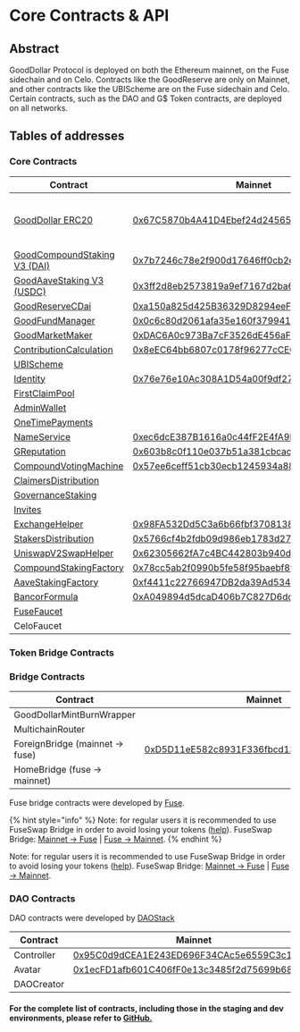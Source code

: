 # Core Contracts & API

## Abstract

GoodDollar Protocol is deployed on both the Ethereum mainnet, on the Fuse sidechain and on Celo. Contracts like the GoodReserve are only on Mainnet, and other contracts like the UBIScheme are on the Fuse sidechain and Celo. Certain contracts, such as the DAO and G$ Token contracts, are deployed on all networks.

## Tables of addresses

### Core Contracts

| Contract                                                                                               | Mainnet                                                                                                               | Fuse                                                                                                                                   | Celo                                                                                                                               | Source code                                                                                                                                                                                                                                                                       |
| ------------------------------------------------------------------------------------------------------ | --------------------------------------------------------------------------------------------------------------------- | -------------------------------------------------------------------------------------------------------------------------------------- | ---------------------------------------------------------------------------------------------------------------------------------- | --------------------------------------------------------------------------------------------------------------------------------------------------------------------------------------------------------------------------------------------------------------------------------- |
| [GoodDollar ERC20](../../protocol-v2/core-contracts-and-api/gooddollar.md)                             | [0x67C5870b4A41D4Ebef24d2456547A03F1f3e094B](https://etherscan.io/address/0x67C5870b4A41D4Ebef24d2456547A03F1f3e094B) | [0x495d133B938596C9984d462F007B676bDc57eCEC](https://explorer.fuse.io/address/0x495d133B938596C9984d462F007B676bDc57eCEC/transactions) | [0x62B8B11039FcfE5aB0C56E502b1C372A3d2a9c7A](https://explorer.celo.org/mainnet/address/0x62B8B11039FcfE5aB0C56E502b1C372A3d2a9c7A) | <p><a href="https://github.com/GoodDollar/GoodContracts/blob/master/contracts/token/GoodDollar.sol">GoodDollar.sol</a><br><a href="https://github.com/GoodDollar/GoodProtocol/blob/master/contracts/token/superfluid/SuperGoodDollar.sol">SuperGoodDollar.sol (celo only)</a></p> |
| [GoodCompoundStaking V3 (DAI)](../../protocol-v2/core-contracts-and-api/goodcompoundstaking-v2-dai.md) | [0x7b7246c78e2f900d17646ff0cb2ec47d6ba10754](https://etherscan.io/address/0x7b7246c78e2f900d17646ff0cb2ec47d6ba10754) |                                                                                                                                        |                                                                                                                                    | [GoodCompoundStakingV2.sol](https://github.com/GoodDollar/GoodProtocol/blob/master/contracts/staking/compound/GoodCompoundStakingV2.sol)                                                                                                                                          |
| [GoodAaveStaking V3 (USDC)](../../protocol-v2/core-contracts-and-api/goodaavestaking-v2-usdc.md)       | [0x3ff2d8eb2573819a9ef7167d2ba6fd6d31b17f4f](https://etherscan.io/address/0x3ff2d8eb2573819a9ef7167d2ba6fd6d31b17f4f) |                                                                                                                                        |                                                                                                                                    | [GoodAaveStakingV2.sol](https://github.com/GoodDollar/GoodProtocol/blob/master/contracts/staking/aave/GoodAaveStakingV2.sol)                                                                                                                                                      |
| [GoodReserveCDai](../../protocol-v2/core-contracts-and-api/goodreservecdai.md)                         | [0xa150a825d425B36329D8294eeF8bD0fE68f8F6E0](https://etherscan.io/address/0xa150a825d425B36329D8294eeF8bD0fE68f8F6E0) |                                                                                                                                        |                                                                                                                                    | [GoodReserveCDai.sol](https://github.com/GoodDollar/GoodProtocol/blob/master/contracts/reserve/GoodReserveCDai.sol)                                                                                                                                                               |
| [GoodFundManager](../../protocol-v2/core-contracts-and-api/goodfundmanager.md)                         | [0x0c6c80d2061afa35e160f3799411d83bdeea0a5a](https://etherscan.io/address/0x0c6c80d2061afa35e160f3799411d83bdeea0a5a) |                                                                                                                                        |                                                                                                                                    | [GoodFundManager.sol](https://github.com/GoodDollar/GoodProtocol/blob/master/contracts/staking/GoodFundManager.sol)                                                                                                                                                               |
| [GoodMarketMaker](../../protocol-v2/core-contracts-and-api/goodmarketmaker.md)                         | [0xDAC6A0c973Ba7cF3526dE456aFfA43AB421f659F](https://etherscan.io/address/0xDAC6A0c973Ba7cF3526dE456aFfA43AB421f659F) |                                                                                                                                        |                                                                                                                                    | [GoodMarketMaker.sol](https://github.com/GoodDollar/GoodProtocol/blob/master/contracts/reserve/GoodMarketMaker.sol)                                                                                                                                                               |
| [ContributionCalculation](../../protocol-v2/core-contracts-and-api/contributioncalculation.md)         | [0x8eEC64bb6807c0178f96277cCE6a334B4e565E5C](https://etherscan.io/address/0x8eEC64bb6807c0178f96277cCE6a334B4e565E5C) |                                                                                                                                        |                                                                                                                                    | [ContributionCalculation.sol](https://github.com/GoodDollar/GoodContracts/blob/master/stakingModel/contracts/ContributionCalculation.sol)                                                                                                                                         |
| [UBIScheme](../../protocol-v2/core-contracts-and-api/ubischeme.md)                                     |                                                                                                                       | [0xd253A5203817225e9768C05E5996d642fb96bA86](https://explorer.fuse.io/address/0xd253A5203817225e9768C05E5996d642fb96bA86/transactions) | [0x43d72Ff17701B2DA814620735C39C620Ce0ea4A1](https://explorer.celo.org/mainnet/address/0x43d72Ff17701B2DA814620735C39C620Ce0ea4A1) | [UBIScheme.sol](https://github.com/GoodDollar/GoodProtocol/blob/master/contracts/ubi/UBIScheme.sol)                                                                                                                                                                               |
| [Identity](../../protocol-v2/core-contracts-and-api/identity.md)                                       | [0x76e76e10Ac308A1D54a00f9df27EdCE4801F288b](https://etherscan.io/address/0x76e76e10Ac308A1D54a00f9df27EdCE4801F288b) | [0xFa8d865A962ca8456dF331D78806152d3aC5B84F](https://explorer.fuse.io/address/0xFa8d865A962ca8456dF331D78806152d3aC5B84F/transactions) | [0xC361A6E67822a0EDc17D899227dd9FC50BD62F42](https://explorer.celo.org/mainnet/address/0xC361A6E67822a0EDc17D899227dd9FC50BD62F42) | [Identity.sol](https://github.com/GoodDollar/GoodProtocol/blob/master/contracts/identity/IdentityV2.sol)                                                                                                                                                                          |
| [FirstClaimPool](../../protocol-v2/core-contracts-and-api/firstclaimpool.md)                           |                                                                                                                       | [0x18BcdF79A724648bF34eb06701be81bD072A2384](https://explorer.fuse.io/address/0x18BcdF79A724648bF34eb06701be81bD072A2384/transactions) |                                                                                                                                    | [FirstClaimPool.sol](https://github.com/GoodDollar/GoodContracts/blob/master/stakingModel/contracts/FirstClaimPool.sol)                                                                                                                                                           |
| [AdminWallet](../../protocol-v2/core-contracts-and-api/adminwallet.md)                                 |                                                                                                                       | [0x9F75dAcB77419b87f568d417eBc84346e134144E](https://explorer.fuse.io/address/0x9F75dAcB77419b87f568d417eBc84346e134144E/transactions) |                                                                                                                                    | [AdminWallet.sol](https://github.com/GoodDollar/GoodContracts/blob/master/contracts/wallet/AdminWallet.sol)                                                                                                                                                                       |
| [OneTimePayments](../../protocol-v2/core-contracts-and-api/onetimepayments.md)                         |                                                                                                                       | [0xd9Aa86e0Ddb932bD78ab8c71C1B98F83cF610Bd4](https://explorer.fuse.io/address/0xd9Aa86e0Ddb932bD78ab8c71C1B98F83cF610Bd4/transactions) | [0xB27D247f5C2a61D2Cb6b6E67FEE51d839447e97d](https://celoscan.io/address/0xB27D247f5C2a61D2Cb6b6E67FEE51d839447e97d)               | [OneTimePayments.sol](https://github.com/GoodDollar/GoodContracts/blob/master/contracts/dao/schemes/OneTimePayments.sol)                                                                                                                                                          |
| [NameService](../../protocol-v2/core-contracts-and-api/nameservice.md)                                 | [0xec6dcE387B1616a0c44fF2E4fA9E90E53Cf14eb0](https://etherscan.io/address/0xec6dcE387B1616a0c44fF2E4fA9E90E53Cf14eb0) | [0xec6dcE387B1616a0c44fF2E4fA9E90E53Cf14eb0](https://explorer.fuse.io/address/0xec6dcE387B1616a0c44fF2E4fA9E90E53Cf14eb0/transactions) | [0x0F5dB7a64A6a64052693676CA898EC7F7A94FF4e](https://explorer.celo.org/mainnet/address/0x0F5dB7a64A6a64052693676CA898EC7F7A94FF4e) | [NameService.sol](https://github.com/GoodDollar/GoodProtocol/blob/master/contracts/utils/NameService.sol)                                                                                                                                                                         |
| [GReputation](../../protocol-v2/core-contracts-and-api/greputation.md)                                 | [0x603b8c0f110e037b51a381cbcacabb8d6c6e4543](https://etherscan.io/address/0x603b8c0f110e037b51a381cbcacabb8d6c6e4543) | [0x603B8C0F110E037b51A381CBCacAbb8d6c6E4543](https://explorer.fuse.io/address/0x603B8C0F110E037b51A381CBCacAbb8d6c6E4543/transactions) | [0xa9000Aa66903b5E26F88Fa8462739CdCF7956EA6](https://explorer.celo.org/mainnet/address/0xa9000Aa66903b5E26F88Fa8462739CdCF7956EA6) | [GReputation.sol](https://github.com/GoodDollar/GoodProtocol/blob/master/contracts/governance/GReputation.sol)                                                                                                                                                                    |
| [CompoundVotingMachine](../../protocol-v2/core-contracts-and-api/compoundvotingmachine.md)             | [0x57ee6ceff51cb30ecb1245934a882c500fbec1e9](https://etherscan.io/address/0x57ee6ceff51cb30ecb1245934a882c500fbec1e9) | [0x57Ee6Ceff51CB30Ecb1245934a882c500Fbec1e9](https://explorer.fuse.io/address/0x57Ee6Ceff51CB30Ecb1245934a882c500Fbec1e9/transactions) |                                                                                                                                    | [CompoundVotingMachine.sol](https://github.com/GoodDollar/GoodProtocol/blob/master/contracts/governance/CompoundVotingMachine.sol)                                                                                                                                                |
| [ClaimersDistribution](../../protocol-v2/core-contracts-and-api/claimersdistribution.md)               |                                                                                                                       | [0x1aE4929090258A9D5000D98Cfb8A27174d345834](https://explorer.fuse.io/address/0x1aE4929090258A9D5000D98Cfb8A27174d345834/transactions) |                                                                                                                                    | [ClaimersDistribution.sol](https://github.com/GoodDollar/GoodProtocol/blob/master/contracts/governance/ClaimersDistribution.sol)                                                                                                                                                  |
| [GovernanceStaking](../../protocol-v2/core-contracts-and-api/governancestaking.md)                     |                                                                                                                       | [0xB7C3e738224625289C573c54d402E9Be46205546](https://explorer.fuse.io/address/0xB7C3e738224625289C573c54d402E9Be46205546/transactions) |                                                                                                                                    | [GovarnanceStaking.sol](https://github.com/GoodDollar/GoodProtocol/blob/master/contracts/governance/GovernanceStaking.sol)                                                                                                                                                        |
| [Invites](../../protocol-v2/core-contracts-and-api/invites.md)                                         |                                                                                                                       | [0xCa2F09c3ccFD7aD5cB9276918Bd1868f2b922ea0](https://explorer.fuse.io/address/0xCa2F09c3ccFD7aD5cB9276918Bd1868f2b922ea0/transactions) | [0x36829D1Cda92FFF5782d5d48991620664FC857d3](https://celoscan.io/address/0x36829D1Cda92FFF5782d5d48991620664FC857d3)               | [InvitesV1.sol](https://github.com/GoodDollar/GoodProtocol/blob/master/contracts/invite/InvitesV1.sol)                                                                                                                                                                            |
| [ExchangeHelper](../../protocol-v2/core-contracts-and-api/exchangehelper.md)                           | [0x98FA532Dd5C3a6b66fbf370813803192DE4e0abd](https://etherscan.io/address/0x98FA532Dd5C3a6b66fbf370813803192DE4e0abd) |                                                                                                                                        |                                                                                                                                    | [ExchangeHelper.sol](https://github.com/GoodDollar/GoodProtocol/blob/master/contracts/reserve/ExchangeHelper.sol)                                                                                                                                                                 |
| [StakersDistribution](../../protocol-v2/core-contracts-and-api/stakersdistribution.md)                 | [0x5766cf4b2fdb09d986eb1783d276013c224e28c8](https://etherscan.io/address/0x5766cf4b2fdb09d986eb1783d276013c224e28c8) |                                                                                                                                        |                                                                                                                                    | [StakersDistribution.sol](https://github.com/GoodDollar/GoodProtocol/blob/master/contracts/governance/StakersDistribution.sol)                                                                                                                                                    |
| [UniswapV2SwapHelper](../../protocol-v2/core-contracts-and-api/uniswapv2swaphelper.md)                 | [0x62305662fA7c4BC442803b940d9192DbDC92D710](https://etherscan.io/address/0x62305662fA7c4BC442803b940d9192DbDC92D710) |                                                                                                                                        |                                                                                                                                    | [UniswapV2SwapHelper.sol](https://github.com/GoodDollar/GoodProtocol/blob/master/contracts/staking/UniswapV2SwapHelper.sol)                                                                                                                                                       |
| [CompoundStakingFactory](../../protocol-v2/core-contracts-and-api/compoundstakingfactory.md)           | [0x78cc5ab2f0990b5fe58f95baebf8f37879534aeb](https://etherscan.io/address/0x78cc5ab2f0990b5fe58f95baebf8f37879534aeb) |                                                                                                                                        |                                                                                                                                    | [CompoundStakingFactory.sol](https://github.com/GoodDollar/GoodProtocol/blob/master/contracts/staking/compound/CompoundStakingFactory.sol)                                                                                                                                        |
| [AaveStakingFactory](../../protocol-v2/core-contracts-and-api/aavestakingfactory.md)                   | [0xf4411c22766947DB2da39Ad534A040b770B51153](https://etherscan.io/address/0xf4411c22766947DB2da39Ad534A040b770B51153) |                                                                                                                                        |                                                                                                                                    | [AaveStakingFactory.sol](https://github.com/GoodDollar/GoodProtocol/blob/master/contracts/staking/aave/AaveStakingFactory.sol)                                                                                                                                                    |
| [BancorFormula](broken-reference)                                                                      | [0xA049894d5dcaD406b7C827D6dc6A0B58CA4AE73a](https://etherscan.io/address/0xA049894d5dcaD406b7C827D6dc6A0B58CA4AE73a) |                                                                                                                                        |                                                                                                                                    | [BancorFormula.sol](https://github.com/GoodDollar/GoodProtocol/blob/master/contracts/utils/BancorFormula.sol)                                                                                                                                                                     |
| [FuseFaucet](../../protocol-v2/core-contracts-and-api/fusefaucet.md)                                   |                                                                                                                       | [0x01ab5966C1d742Ae0CFF7f14cC0F4D85156e83d9](https://explorer.fuse.io/address/0x01ab5966C1d742Ae0CFF7f14cC0F4D85156e83d9/transactions) |                                                                                                                                    | [FuseFaucet.sol](https://github.com/GoodDollar/GoodProtocol/blob/master/contracts/fuseFaucet/FuseFaucet.sol)                                                                                                                                                                      |
| CeloFaucet                                                                                             |                                                                                                                       |                                                                                                                                        | [0x4F93Fa058b03953C851eFaA2e4FC5C34afDFAb84](https://celoscan.io/address/0x4F93Fa058b03953C851eFaA2e4FC5C34afDFAb84)               |                                                                                                                                                                                                                                                                                   |

### Token Bridge Contracts

### Bridge Contracts

| Contract                        | Mainnet                                                                                                               | Fuse                                                                                                                      | Celo                                                                                                                               | Source code                                                                                                                                                                       |
| ------------------------------- | --------------------------------------------------------------------------------------------------------------------- | ------------------------------------------------------------------------------------------------------------------------- | ---------------------------------------------------------------------------------------------------------------------------------- | --------------------------------------------------------------------------------------------------------------------------------------------------------------------------------- |
| GoodDollarMintBurnWrapper       |                                                                                                                       |                                                                                                                           | [0x5566b6E4962BA83e05a426Ad89031ec18e9CadD3](https://explorer.celo.org/mainnet/address/0x5566b6E4962BA83e05a426Ad89031ec18e9CadD3) |                                                                                                                                                                                   |
| MultichainRouter                |                                                                                                                       |                                                                                                                           | [0xf27Ee99622C3C9b264583dACB2cCE056e194494f](https://explorer.celo.org/mainnet/address/0xf27Ee99622C3C9b264583dACB2cCE056e194494f) |                                                                                                                                                                                   |
| ForeignBridge (mainnet -> fuse) | [0xD5D11eE582c8931F336fbcd135e98CEE4DB8CCB0](https://etherscan.io/address/0xD5D11eE582c8931F336fbcd135e98CEE4DB8CCB0) |                                                                                                                           |                                                                                                                                    | [ForeignAMBErc677ToErc677.sol](https://github.com/fuseio/tokenbridge-contracts/blob/master/contracts/upgradeable\_contracts/amb\_erc677\_to\_erc677/ForeignAMBErc677ToErc677.sol) |
| HomeBridge (fuse -> mainnet)    |                                                                                                                       | [0xD39021DB018E2CAEadb4B2e6717D31550e7918D0](https://explorer.fuse.io/address/0xD39021DB018E2CAEadb4B2e6717D31550e7918D0) |                                                                                                                                    | [HomeAMBErc677ToErc677.sol](https://github.com/fuseio/tokenbridge-contracts/blob/master/contracts/upgradeable\_contracts/amb\_erc677\_to\_erc677/HomeAMBErc677ToErc677.sol)       |

Fuse bridge contracts were developed by [Fuse](https://fuse.io).

{% hint style="info" %}
Note: for regular users it is recommended to use FuseSwap Bridge in order to avoid losing your tokens ([help](https://docs.fuse.io/fuseswap/bridge-fuse-erc20-tokens)). FuseSwap Bridge: [Mainnet -> Fuse](https://fuseswap.com/#/bridge/0x67C5870b4A41D4Ebef24d2456547A03F1f3e094B) | [Fuse -> Mainnet](https://fuseswap.com/#/bridge/0x495d133B938596C9984d462F007B676bDc57eCEC).
{% endhint %}

Note: for regular users it is recommended to use FuseSwap Bridge in order to avoid losing your tokens ([help](https://docs.fuse.io/fuseswap/bridge-fuse-erc20-tokens)). FuseSwap Bridge: [Mainnet -> Fuse](https://fuseswap.com/#/bridge/0x67C5870b4A41D4Ebef24d2456547A03F1f3e094B) | [Fuse -> Mainnet](https://fuseswap.com/#/bridge/0x495d133B938596C9984d462F007B676bDc57eCEC).

### DAO Contracts

DAO contracts were developed by [DAOStack](https://daostack.io)

| Contract   | Mainnet                                                                                                               | Fuse                                                                                                                      | Celo                                                                                                                               | Source code                                                                                      |
| ---------- | --------------------------------------------------------------------------------------------------------------------- | ------------------------------------------------------------------------------------------------------------------------- | ---------------------------------------------------------------------------------------------------------------------------------- | ------------------------------------------------------------------------------------------------ |
| Controller | [0x95C0d9dCEA1E243ED696F34CAc5e6559C3c128a3](https://etherscan.io/address/0x95C0d9dCEA1E243ED696F34CAc5e6559C3c128a3) | [0xBcE053b99e22158f8B62f4DBFbEdE1f936b2D4e4](https://explorer.fuse.io/address/0xBcE053b99e22158f8B62f4DBFbEdE1f936b2D4e4) | [0x0be7C592374EE0bD0CcBFC76Be758a138BcaEc6E](https://explorer.celo.org/mainnet/address/0x0be7C592374EE0bD0CcBFC76Be758a138BcaEc6E) | [Controller.sol](http://github.com/daostack/arc/tree/master/contracts/controller/Controller.sol) |
| Avatar     | [0x1ecFD1afb601C406fF0e13c3485f2d75699b6817](https://etherscan.io/address/0x1ecFD1afb601C406fF0e13c3485f2d75699b6817) | [0xf96dADc6D71113F6500e97590760C924dA1eF70e](https://explorer.fuse.io/address/0xf96dADc6D71113F6500e97590760C924dA1eF70e) | [0x495d133B938596C9984d462F007B676bDc57eCEC](https://explorer.celo.org/mainnet/address/0x495d133B938596C9984d462F007B676bDc57eCEC) | [Avatar.sol](http://github.com/daostack/arc/tree/master/contracts/controller/Avatar.sol)         |
| DAOCreator |                                                                                                                       |                                                                                                                           | [0x76e76e10Ac308A1D54a00f9df27EdCE4801F288b](https://explorer.celo.org/mainnet/address/0x76e76e10Ac308A1D54a00f9df27EdCE4801F288b) |                                                                                                  |



#### For the complete list of contracts, including those in the staging and dev environments, please refer to [GitHub.](https://github.com/GoodDollar/GoodProtocol/blob/master/releases/deployment.json)

